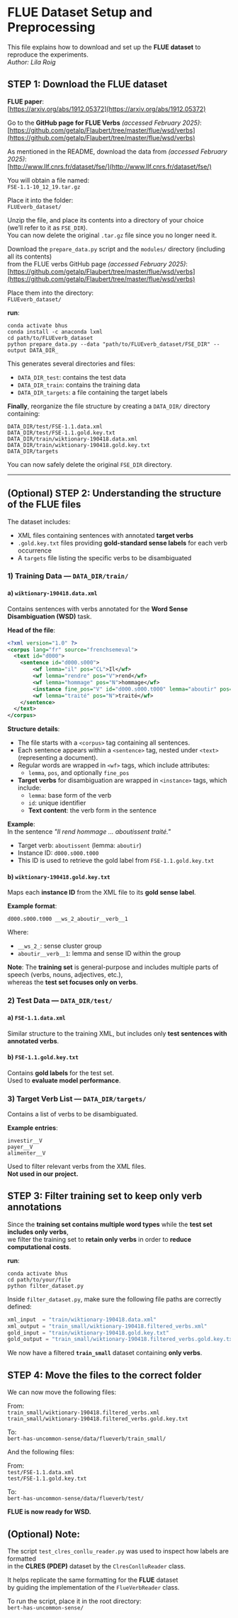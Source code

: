 # FLUE Dataset Setup and Preprocessing

This file explains how to download and set up the **FLUE dataset** to reproduce the experiments.\
*Author: Lila Roig*

## STEP 1: Download the FLUE dataset

**FLUE paper**:  
[https://arxiv.org/abs/1912.05372](https://arxiv.org/abs/1912.05372)

Go to the **GitHub page for FLUE Verbs** *(accessed February 2025)*:  
[https://github.com/getalp/Flaubert/tree/master/flue/wsd/verbs](https://github.com/getalp/Flaubert/tree/master/flue/wsd/verbs)

As mentioned in the README, download the data from *(accessed February 2025)*:  
[http://www.llf.cnrs.fr/dataset/fse/](http://www.llf.cnrs.fr/dataset/fse/)

You will obtain a file named:  
`FSE-1.1-10_12_19.tar.gz`

Place it into the folder:  
`FLUEverb_dataset/`

Unzip the file, and place its contents into a directory of your choice  
(we’ll refer to it as `FSE_DIR`).  
You can now delete the original `.tar.gz` file since you no longer need it.

Download the `prepare_data.py` script and the `modules/` directory (including all its contents)  
from the FLUE verbs GitHub page *(accessed February 2025)*: 
[https://github.com/getalp/Flaubert/tree/master/flue/wsd/verbs](https://github.com/getalp/Flaubert/tree/master/flue/wsd/verbs)

Place them into the directory:  
`FLUEverb_dataset/`

**run**:  
```
conda activate bhus
conda install -c anaconda lxml
cd path/to/FLUEverb_dataset
python prepare_data.py --data "path/to/FLUEverb_dataset/FSE_DIR" --output DATA_DIR_
```

This generates several directories and files:

- `DATA_DIR_test`: contains the test data  
- `DATA_DIR_train`: contains the training data  
- `DATA_DIR_targets`: a file containing the target labels

**Finally**, reorganize the file structure by creating a `DATA_DIR/` directory containing:

```
DATA_DIR/test/FSE-1.1.data.xml
DATA_DIR/test/FSE-1.1.gold.key.txt
DATA_DIR/train/wiktionary-190418.data.xml
DATA_DIR/train/wiktionary-190418.gold.key.txt
DATA_DIR/targets
```

You can now safely delete the original `FSE_DIR` directory.

---

## (Optional) STEP 2: Understanding the structure of the FLUE files

The dataset includes:

- XML files containing sentences with annotated **target verbs**  
- `.gold.key.txt` files providing **gold-standard sense labels** for each verb occurrence  
- A `targets` file listing the specific verbs to be disambiguated


### 1) **Training Data — `DATA_DIR/train/`**

#### a) `wiktionary-190418.data.xml`

Contains sentences with verbs annotated for the **Word Sense Disambiguation (WSD)** task.

**Head of the file**:
```xml
<?xml version="1.0" ?>
<corpus lang="fr" source="frenchsemeval">              
  <text id="d000">
    <sentence id="d000.s000">
        <wf lemma="il" pos="CL">Il</wf>
        <wf lemma="rendre" pos="V">rend</wf>
        <wf lemma="hommage" pos="N">hommage</wf>
        <instance fine_pos="V" id="d000.s000.t000" lemma="aboutir" pos="V">aboutissent</instance>
        <wf lemma="traité" pos="N">traité</wf>
    </sentence>
  </text>
</corpus>
```

**Structure details**:

- The file starts with a `<corpus>` tag containing all sentences.  
- Each sentence appears within a `<sentence>` tag, nested under `<text>` (representing a document).  
- Regular words are wrapped in `<wf>` tags, which include attributes:
  - `lemma`, `pos`, and optionally `fine_pos`  
- **Target verbs** for disambiguation are wrapped in `<instance>` tags, which include:
  - `lemma`: base form of the verb  
  - `id`: unique identifier  
  - **Text content**: the verb form in the sentence  

**Example**:  
In the sentence *"Il rend hommage ... aboutissent traité."*

- Target verb: `aboutissent` (lemma: `aboutir`)  
- Instance ID: `d000.s000.t000`  
- This ID is used to retrieve the gold label from `FSE-1.1.gold.key.txt`

#### b) `wiktionary-190418.gold.key.txt`

Maps each **instance ID** from the XML file to its **gold sense label**.

**Example format**:
```
d000.s000.t000 __ws_2_aboutir__verb__1
```

Where:
- `__ws_2_`: sense cluster group  
- `aboutir__verb__1`: lemma and sense ID within the group

**Note**: The **training set** is general-purpose and includes multiple parts of speech (verbs, nouns, adjectives, etc.),  
whereas the **test set focuses only on verbs**.

### 2) **Test Data — `DATA_DIR/test/`**

#### a) `FSE-1.1.data.xml`  
Similar structure to the training XML, but includes only **test sentences with annotated verbs**.

#### b) `FSE-1.1.gold.key.txt`  
Contains **gold labels** for the test set.  
Used to **evaluate model performance**.

### 3) **Target Verb List — `DATA_DIR/targets/`**

Contains a list of verbs to be disambiguated.

**Example entries**:
```
investir__V
payer__V
alimenter__V
```

Used to filter relevant verbs from the XML files.  
**Not used in our project.**


## STEP 3: Filter training set to keep only verb annotations

Since the **training set contains multiple word types** while the **test set includes only verbs**,  
we filter the training set to **retain only verbs** in order to **reduce computational costs**.

**run**:
```
conda activate bhus
cd path/to/your/file
python filter_dataset.py
```

Inside `filter_dataset.py`, make sure the following file paths are correctly defined:

```python
xml_input  = "train/wiktionary-190418.data.xml"
xml_output = "train_small/wiktionary-190418.filtered_verbs.xml"
gold_input = "train/wiktionary-190418.gold.key.txt"
gold_output = "train_small/wiktionary-190418.filtered_verbs.gold.key.txt"
```

We now have a filtered **`train_small`** dataset containing **only verbs**.


## STEP 4: Move the files to the correct folder

We can now move the following files:

From:  
`train_small/wiktionary-190418.filtered_verbs.xml`  
`train_small/wiktionary-190418.filtered_verbs.gold.key.txt`

To:  
`bert-has-uncommon-sense/data/flueverb/train_small/`


And the following files:

From:  
`test/FSE-1.1.data.xml`  
`test/FSE-1.1.gold.key.txt`

To:  
`bert-has-uncommon-sense/data/flueverb/test/`

**FLUE is now ready for WSD.**

## (Optional) Note:

The script `test_clres_conllu_reader.py` was used to inspect how labels are formatted  
in the **CLRES (PDEP)** dataset by the `ClresConlluReader` class.  

It helps replicate the same formatting for the **FLUE** dataset  
by guiding the implementation of the `FlueVerbReader` class.

To run the script, place it in the root directory:  
`bert-has-uncommon-sense/`
